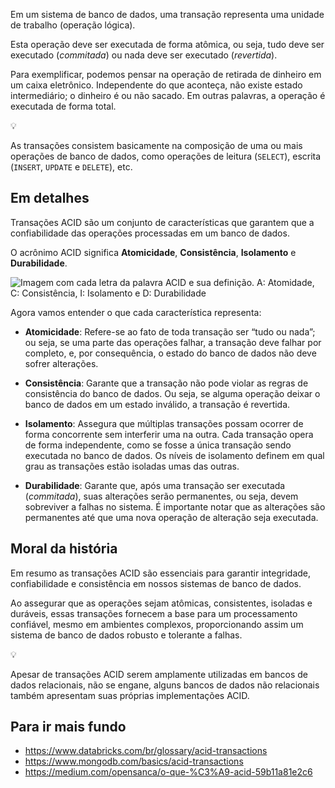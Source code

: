 Em um sistema de banco de dados, uma transação representa uma unidade de trabalho (operação lógica). 

Esta operação deve ser executada de forma atômica, ou seja, tudo deve ser executado (*commitada*) ou nada deve ser executado (*revertida*).

Para exemplificar, podemos pensar na operação de retirada de dinheiro em um caixa eletrônico. Independente do que aconteça, não existe estado intermediário; o dinheiro é ou não sacado. Em outras palavras, a operação é executada de forma total.

<aside class="callout">
  <div class="icon">💡</div>
  <div class="content">
    <p>As transações consistem basicamente na composição de uma ou mais operações de banco de dados, como operações de leitura (<code>SELECT</code>), escrita (<code>INSERT</code>, <code>UPDATE</code> e <code>DELETE</code>), etc.</p>
  </div>
</aside>

## Em detalhes

Transações ACID são um conjunto de características que garantem que a confiabilidade das operações processadas em um banco de dados.

O acrônimo ACID significa **Atomicidade**, **Consistência**, **Isolamento** e **Durabilidade**. 

![Imagem com cada letra da palavra ACID e sua definição. A: Atomidade, C: Consistência, I: Isolamento e D: Durabilidade](/acid-transactions/banner.png)

Agora vamos entender o que cada característica representa:

- **Atomicidade**: Refere-se ao fato de toda transação ser “tudo ou nada”; ou seja, se uma parte das operações falhar, a transação deve falhar por completo, e, por consequência, o estado do banco de dados não deve sofrer alterações.

- **Consistência**: Garante que a transação não pode violar as regras de consistência do banco de dados. Ou seja, se alguma operação deixar o banco de dados em um estado inválido, a transação é revertida.

- **Isolamento**: Assegura que múltiplas transações possam ocorrer de forma concorrente sem interferir uma na outra. Cada transação opera de forma independente, como se fosse a única transação sendo executada no banco de dados. Os níveis de isolamento definem em qual grau as transações estão isoladas umas das outras.

- **Durabilidade**: Garante que, após uma transação ser executada (*commitada*), suas alterações serão permanentes, ou seja, devem sobreviver a falhas no sistema. É importante notar que as alterações são permanentes até que uma nova operação de alteração seja executada.

## Moral da história

Em resumo as transações ACID são essenciais para garantir integridade, confiabilidade e consistência em nossos sistemas de banco de dados. 

Ao assegurar que as operações sejam atômicas, consistentes, isoladas e duráveis, essas transações fornecem a base para um processamento confiável, mesmo em ambientes complexos, proporcionando assim um sistema de banco de dados robusto e tolerante a falhas.

<aside class="callout">
  <div class="icon">💡</div>
  <div class="content">
    <p>Apesar de transações ACID serem amplamente utilizadas em bancos de dados relacionais, não se engane, alguns bancos de dados não relacionais também apresentam suas próprias implementações ACID.</p>
  </div>
</aside>

## Para ir mais fundo

- <https://www.databricks.com/br/glossary/acid-transactions>
- <https://www.mongodb.com/basics/acid-transactions>
- <https://medium.com/opensanca/o-que-%C3%A9-acid-59b11a81e2c6>